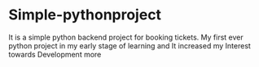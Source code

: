 # Simple-pythonproject
It is a simple python backend project for booking tickets. My first ever python project in my early stage of learning and It increased my Interest towards Development more
